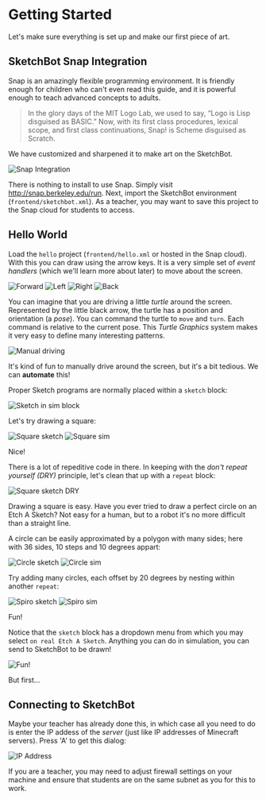 # Getting Started

Let's make sure everything is set up and make our first piece of art.

## SketchBot Snap Integration

Snap is an amazingly flexible programming environment. It is friendly enough for children who can't even read this guide, and it is powerful enough to teach advanced concepts to adults.

> In the glory days of the MIT Logo Lab, we used to say, “Logo is Lisp disguised as BASIC.” Now, with its first class procedures, lexical scope, and first class continuations, Snap! is Scheme disguised as Scratch.

We have customized and sharpened it to make art on the SketchBot.

![Snap Integration](media/sketchbot_snap.png)

There is nothing to install to use Snap. Simply visit http://snap.berkeley.edu/run. Next, import the SketchBot environment (`frontend/sketchbot.xml`). As a teacher, you may want to save this project to the Snap cloud for students to access.

## Hello World

Load the `hello` project (`frontend/hello.xml` or hosted in the Snap cloud). With this you can draw using the arrow keys. It is a very simple set of _event handlers_ (which we'll learn more about later) to move about the screen.

![Forward](media/up_key.png)
![Left](media/left_key.png)
![Right](media/right_key.png)
![Back](media/down_key.png)

You can imagine that you are driving a little _turtle_ around the screen. Represented by the little black arrow, the turtle has a position and orientation (a _pose_). You can command the turtle to `move` and `turn`. Each command is relative to the current pose. This _Turtle Graphics_ system makes it very easy to define many interesting patterns.

![Manual driving](media/driving_sim.png)

It's kind of fun to manually drive around the screen, but it's a bit tedious. We can **automate** this!

Proper Sketch programs are normally placed within a `sketch` block:

![Sketch in sim block](media/sketch_in_sim_block.png)

Let's try drawing a square:

![Square sketch](media/square_sketch.png)
![Square sim](media/square_sim.png)

Nice!

There is a lot of repeditive code in there. In keeping with the _don't repeat yourself (DRY)_ principle, let's clean that up with a `repeat` block:

![Square sketch DRY](media/square_dry_sketch.png)

Drawing a square is easy. Have you ever tried to draw a perfect circle on an Etch A Sketch? Not easy for a human, but to a robot it's no more difficult than a straight line.

A circle can be easily approximated by a polygon with many sides; here with 36 sides, 10 steps and 10 degrees appart:

![Circle sketch](media/circle_sketch.png)
![Circle sim](media/circle_sim.png)

Try adding many circles, each offset by 20 degrees by nesting within another `repeat`:

![Spiro sketch](media/spiro_sketch.png)
![Spiro sim](media/spiro_sim.png)

Fun!

Notice that the `sketch` block has a dropdown menu from which you may select `on real Etch A Sketch`. Anything you can do in simulation, you can send to SketchBot to be drawn!

![Fun!](media/fun.jpg)

But first...

## Connecting to SketchBot

Maybe your teacher has already done this, in which case all you need to do is enter the IP addess of the _server_ (just like IP addresses of Minecraft servers). Press 'A' to get this dialog:

![IP Address](media/ip.png)

If you are a teacher, you may need to adjust firewall settings on your machine and ensure that students are on the same subnet as you for this to work.


